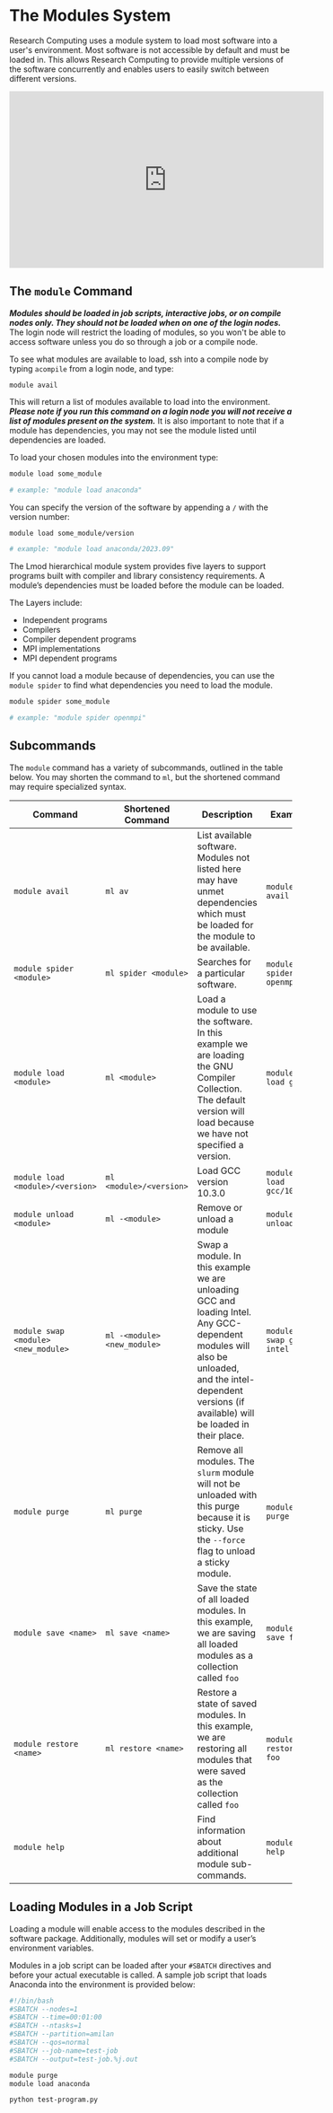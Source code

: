 # The Modules System

Research Computing uses a module system to load most software into a
user's environment. Most software is not accessible by default and
must be loaded in. This allows Research Computing to provide multiple
versions of the software concurrently and enables users to easily switch 
between different versions.

<iframe width="560" height="315" src="https://www.youtube.com/embed/csgl4czhD_k" frameborder="0" allow="autoplay; encrypted-media" allowfullscreen></iframe>


## The `module` Command

**_Modules should be loaded in job scripts, interactive jobs, or on
compile nodes only. They should not be loaded when on one of the
login nodes._** The login node will restrict the loading of modules,
so you won't be able to access software unless you do so through a job
or a compile node.

To see what modules are available to load, ssh into a compile node by
typing `acompile` from a login node, and type:

```
module avail
```

This will return a list of modules available to load into the
environment. **_Please note if you run this command on a login node
you will not receive a list of modules present on the system._** It is also important to note that if a module has dependencies, you may not see the module listed until dependencies are loaded.  

To load your chosen modules into the environment type:

```bash
module load some_module

# example: "module load anaconda"
```

You can specify the version of the software by appending a `/` with
the version number:

```bash
module load some_module/version 

# example: "module load anaconda/2023.09"
```

The Lmod hierarchical module system provides five layers to support
programs built with compiler and library consistency requirements. A
module’s dependencies must be loaded before the module can be loaded.

The Layers include:

+ Independent programs
+ Compilers
+ Compiler dependent programs
+ MPI implementations
+ MPI dependent programs 

If you cannot load a module because of dependencies, you can use the
`module spider` to find what dependencies you need to load the module.

```bash
module spider some_module

# example: "module spider openmpi"
```

## Subcommands

The `module` command has a variety of subcommands, outlined in the
table below. You may shorten the command to `ml`, but the shortened
command may require specialized syntax.

Command                 | Shortened Command            | Description  | Example |
----------------------- | ---------------------------- | ------------ | --------|
`module avail`          | `ml av`                      | List available software. Modules not listed here may have unmet dependencies which must be loaded for the module to be available. | `module avail`
`module spider <module>`| `ml spider <module>`         | Searches for a particular software. | `module spider openmpi`
`module load <module>`  | `ml <module>`                | Load a module to use the software. In this example we are loading the GNU Compiler Collection. The default version will load because we have not specified a version. | `module load gcc`
`module load <module>/<version>` | `ml <module>/<version>`      | Load GCC version 10.3.0 | `module load gcc/10.3.0`
`module unload <module>`     | `ml -<module>`               | Remove or unload a module | `module unload gcc`
`module swap <module> <new_module>` | `ml -<module> <new_module>`  | Swap a module. In this example we are unloading GCC and loading Intel. Any GCC-dependent modules will also be unloaded, and the intel-dependent versions (if available) will be loaded in their place. | `module swap gcc intel`
`module purge`          | `ml purge`                   | Remove all modules. The `slurm` module will not be unloaded with this purge because it is sticky. Use the `--force` flag to unload a sticky module. | `module purge`
`module save <name>`       | `ml save <name>`            | Save the state of all loaded modules. In this example, we are saving all loaded modules as a collection called `foo` | `module save foo`
`module restore <name>`    | `ml restore <name>`  | Restore a state of saved modules. In this example, we are restoring all modules that were saved as the collection called `foo` | `module restore foo`
`module help`           |                   | Find information about additional module sub-commands. | `module help`

## Loading Modules in a Job Script

Loading a module will enable access to the modules 
described in the software package. Additionally, modules 
will set or modify a user’s environment
variables.

Modules in a job script can be loaded after your `#SBATCH` directives
and before your actual executable is called. A sample job script that
loads Anaconda into the environment is provided below:

```bash
#!/bin/bash
#SBATCH --nodes=1
#SBATCH --time=00:01:00
#SBATCH --ntasks=1
#SBATCH --partition=amilan
#SBATCH --qos=normal
#SBATCH --job-name=test-job
#SBATCH --output=test-job.%j.out

module purge
module load anaconda

python test-program.py
```


